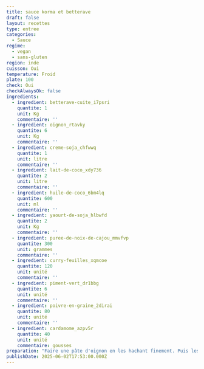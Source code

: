 ```yaml
---
title: sauce korma et betterave
draft: false
layout: recettes
type: entree
categories:
  - Sauce
regime:
  - vegan
  - sans-gluten
region: inde
cuisson: Oui
temperature: Froid
plate: 100
check: Oui
checkAlwaysOk: false
ingredients:
  - ingredient: betterave-cuite_i7psri
    quantite: 1
    unit: Kg
    commentaire: ''
  - ingredient: oignon_rtavky
    quantite: 6
    unit: Kg
    commentaire: ''
  - ingredient: creme-soja_chfwwq
    quantite: 1
    unit: litre
    commentaire: ''
  - ingredient: lait-de-coco_xdy736
    quantite: 2
    unit: litre
    commentaire: ''
  - ingredient: huile-de-coco_6bm4lq
    quantite: 600
    unit: ml
    commentaire: ''
  - ingredient: yaourt-de-soja_hlbwfd
    quantite: 2
    unit: Kg
    commentaire: ''
  - ingredient: puree-de-noix-de-cajou_mmvfvp
    quantite: 300
    unit: grammes
    commentaire: ''
  - ingredient: curry-feuilles_xqmcoe
    quantite: 120
    unit: unité
    commentaire: ''
  - ingredient: piment-vert_dr1bbg
    quantite: 6
    unit: unité
    commentaire: ''
  - ingredient: poivre-en-graine_2dirai
    quantite: 80
    unit: unité
    commentaire: ''
  - ingredient: cardamome_azpv5r
    quantite: 40
    unit: unité
    commentaire: gousses
preparation: "Faire une pâte d'oignon en les hachant finement. Puis les faire sauter à la poêle et réduire en purée.\n\nFaire\n chauffer de l'huile dans une casserole, ajouter les gousses de \ncardamome, ajouter la pâte d'oignon, le piment vert haché, les feuilles \nde curry et continuer à faire sauter pendant 3 à 5 minutes.\n\nFouetter\n ensemble le lait de coco, la crème, le yaourt, la pâte de noix de cajou\n et le garam masala, puis les ajouter dans la poêle avec du sel au goût \net laisser mijoter à découvert pendant 10 à 12 minutes jusqu'à \népaississement.\_\n\nAjouter la purée de betterave.\n\nAjouter de l'eau si nécessaire, pour assouplir la sauce.\n\n\_Ajouter la poudre de macis de cardamome et rectifiez le sel si nécessaire.\_\n\nServir chaud.\n\n\\"
publishDate: 2025-06-02T17:53:00.000Z
---
```

